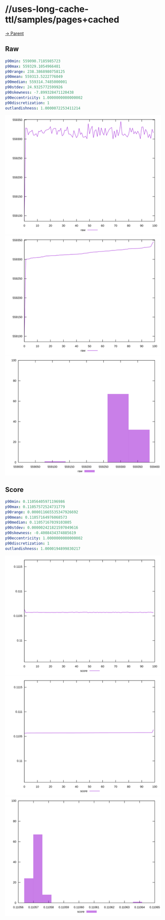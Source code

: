 
# //uses-long-cache-ttl/samples/pages+cached

[→ Parent](../..)


## Raw


```yaml
p90min: 559090.7185985723
p90max: 559329.1054966481
p90range: 238.3868980758125
p90mean: 559313.5222776049
p90median: 559314.7485000001
p90stdev: 24.9325772599926
p90skewness: -7.899328471120438
p90eccentricity: 1.0000000000000002
p90discretization: 1
outlandishness: 1.0000072253411214

```

![PLOT: raw-values](./raw/values.svg)![PLOT: raw-sorted](./raw/sorted.svg)![PLOT: raw-histogram](./raw/histogram.svg)
## Score


```yaml
p90min: 0.11056405971196986
p90max: 0.11057572524731779
p90range: 0.000011665535347926692
p90mean: 0.11057164976068573
p90median: 0.11057167039103805
p90stdev: 0.000002421821597049616
p90skewness: -0.4008434374885619
p90eccentricity: 1.0000000000000002
p90discretization: 1
outlandishness: 1.0000194899830217

```

![PLOT: score-values](./score/values.svg)![PLOT: score-sorted](./score/sorted.svg)![PLOT: score-histogram](./score/histogram.svg)